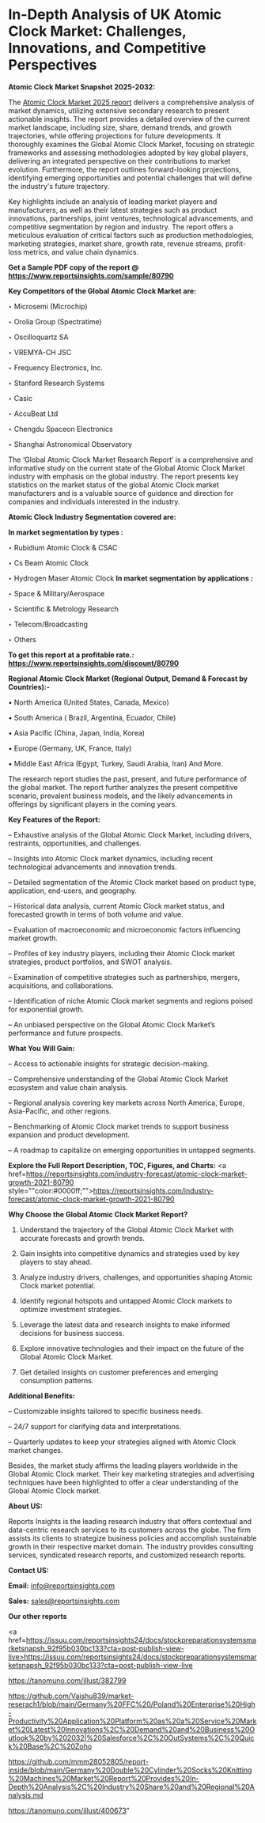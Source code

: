 # In-Depth Analysis of UK Atomic Clock Market: Challenges, Innovations, and Competitive Perspectives

<strong>Atomic Clock Market Snapshot 2025-2032:</strong>

The <a href=https://www.reportsinsights.com/sample/80790>Atomic Clock Market 2025 report</a> delivers a comprehensive analysis of market dynamics, utilizing extensive secondary research to present actionable insights. The report provides a detailed overview of the current market landscape, including size, share, demand trends, and growth trajectories, while offering projections for future developments. It thoroughly examines the Global Atomic Clock Market, focusing on strategic frameworks and assessing methodologies adopted by key global players, delivering an integrated perspective on their contributions to market evolution. Furthermore, the report outlines forward-looking projections, identifying emerging opportunities and potential challenges that will define the industry's future trajectory.

Key highlights include an analysis of leading market players and manufacturers, as well as their latest strategies such as product innovations, partnerships, joint ventures, technological advancements, and competitive segmentation by region and industry. The report offers a meticulous evaluation of critical factors such as production methodologies, marketing strategies, market share, growth rate, revenue streams, profit-loss metrics, and value chain dynamics.

<strong>Get a Sample PDF copy of the report @ <a href=https://www.reportsinsights.com/sample/80790 style=color:#0000ff;>https://www.reportsinsights.com/sample/80790</a></strong>

<strong>Key Competitors of the Global Atomic Clock Market are:</strong>

‣ Microsemi (Microchip)

‣ Orolia Group (Spectratime)

‣ Oscilloquartz SA

‣ VREMYA-CH JSC

‣ Frequency Electronics, Inc.

‣ Stanford Research Systems

‣ Casic

‣ AccuBeat Ltd

‣ Chengdu Spaceon Electronics

‣ Shanghai Astronomical Observatory

The ‘Global Atomic Clock Market Research Report’ is a comprehensive and informative study on the current state of the Global Atomic Clock Market industry with emphasis on the global industry. The report presents key statistics on the market status of the global Atomic Clock market manufacturers and is a valuable source of guidance and direction for companies and individuals interested in the industry.

<strong>Atomic Clock Industry Segmentation covered are:</strong>

<strong>In market segmentation by types : </strong>

‣ Rubidium Atomic Clock & CSAC

‣ Cs Beam Atomic Clock

‣ Hydrogen Maser Atomic Clock
<strong>In market segmentation by applications : </strong>

‣ Space & Military/Aerospace

‣ Scientific & Metrology Research

‣ Telecom/Broadcasting

‣ Others

<strong>To get this report at a profitable rate.: <a href=https://www.reportsinsights.com/discount/80790 style=color:#0000ff;>https://www.reportsinsights.com/discount/80790</a></strong>

<strong>Regional Atomic Clock Market (Regional Output, Demand &amp; Forecast by Countries):-</strong>

• North America (United States, Canada, Mexico)

• South America ( Brazil, Argentina, Ecuador, Chile)

• Asia Pacific (China, Japan, India, Korea)

• Europe (Germany, UK, France, Italy)

• Middle East Africa (Egypt, Turkey, Saudi Arabia, Iran) And More.

The research report studies the past, present, and future performance of the global market. The report further analyzes the present competitive scenario, prevalent business models, and the likely advancements in offerings by significant players in the coming years.

<strong>Key Features of the Report:</strong>

– Exhaustive analysis of the Global Atomic Clock Market, including drivers, restraints, opportunities, and challenges.

– Insights into Atomic Clock market dynamics, including recent technological advancements and innovation trends.

– Detailed segmentation of the Atomic Clock market based on product type, application, end-users, and geography.

– Historical data analysis, current Atomic Clock market status, and forecasted growth in terms of both volume and value.

– Evaluation of macroeconomic and microeconomic factors influencing market growth.

– Profiles of key industry players, including their Atomic Clock market strategies, product portfolios, and SWOT analysis.

– Examination of competitive strategies such as partnerships, mergers, acquisitions, and collaborations.

– Identification of niche Atomic Clock market segments and regions poised for exponential growth.

– An unbiased perspective on the Global Atomic Clock Market’s performance and future prospects.

<strong>What You Will Gain:</strong>

– Access to actionable insights for strategic decision-making.

– Comprehensive understanding of the Global Atomic Clock Market ecosystem and value chain analysis.

– Regional analysis covering key markets across North America, Europe, Asia-Pacific, and other regions.

– Benchmarking of Atomic Clock market trends to support business expansion and product development.

– A roadmap to capitalize on emerging opportunities in untapped segments.

<strong>Explore the Full Report Description, TOC, Figures, and Charts:</strong>
<a href=https://reportsinsights.com/industry-forecast/atomic-clock-market-growth-2021-80790 style=""color:#0000ff;"">https://reportsinsights.com/industry-forecast/atomic-clock-market-growth-2021-80790</a>

<strong>Why Choose the Global Atomic Clock Market Report?</strong>

1. Understand the trajectory of the Global Atomic Clock Market with accurate forecasts and growth trends.

2. Gain insights into competitive dynamics and strategies used by key players to stay ahead.

3. Analyze industry drivers, challenges, and opportunities shaping Atomic Clock market potential.

4. Identify regional hotspots and untapped Atomic Clock markets to optimize investment strategies.

5. Leverage the latest data and research insights to make informed decisions for business success.

6. Explore innovative technologies and their impact on the future of the Global Atomic Clock Market.

7. Get detailed insights on customer preferences and emerging consumption patterns.

<strong>Additional Benefits:</strong>

– Customizable insights tailored to specific business needs.

– 24/7 support for clarifying data and interpretations.

– Quarterly updates to keep your strategies aligned with Atomic Clock market changes.

Besides, the market study affirms the leading players worldwide in the Global Atomic Clock market. Their key marketing strategies and advertising techniques have been highlighted to offer a clear understanding of the Global Atomic Clock market.

<strong><strong>About US</strong>:</strong>

Reports Insights is the leading research industry that offers contextual and data-centric research services to its customers across the globe. The firm assists its clients to strategize business policies and accomplish sustainable growth in their respective market domain. The industry provides consulting services, syndicated research reports, and customized research reports.

<strong>Contact US:</strong>

<p class=><b>Email:</b> <a href=mailto:info@reportsinsights.com>info@reportsinsights.com</a></p>
<p class=><b>Sales:</b> <a href=mailto:sales@reportsinsights.com>sales@reportsinsights.com</a></p>

<strong>Our other reports</strong>

<a href=https://issuu.com/reportsinsights24/docs/stockpreparationsystemsmarketsnapsh_92f95b030bc133?cta=post-publish-view-live>https://issuu.com/reportsinsights24/docs/stockpreparationsystemsmarketsnapsh_92f95b030bc133?cta=post-publish-view-live</a>

<a href=https://tanomuno.com/illust/382799>https://tanomuno.com/illust/382799</a>

<a href=https://github.com/Vaishu839/market-reserach1/blob/main/Germany%20FFC%20/Poland%20Enterprise%20High-Productivity%20Application%20Platform%20as%20a%20Service%20Market%20Latest%20Innovations%2C%20Demand%20and%20Business%20Outlook%20by%202032|%20Salesforce%2C%20OutSystems%2C%20Quick%20Base%2C%20Zoho>https://github.com/Vaishu839/market-reserach1/blob/main/Germany%20FFC%20/Poland%20Enterprise%20High-Productivity%20Application%20Platform%20as%20a%20Service%20Market%20Latest%20Innovations%2C%20Demand%20and%20Business%20Outlook%20by%202032|%20Salesforce%2C%20OutSystems%2C%20Quick%20Base%2C%20Zoho</a>

<a href=https://github.com/mmm28052805/report-inside/blob/main/Germany%20Double%20Cylinder%20Socks%20Knitting%20Machines%20Market%20Report%20Provides%20In-Depth%20Analysis%2C%20Industry%20Share%20and%20Regional%20Analysis.md>https://github.com/mmm28052805/report-inside/blob/main/Germany%20Double%20Cylinder%20Socks%20Knitting%20Machines%20Market%20Report%20Provides%20In-Depth%20Analysis%2C%20Industry%20Share%20and%20Regional%20Analysis.md</a>

<a href=https://tanomuno.com/illust/400673>https://tanomuno.com/illust/400673</a>"
